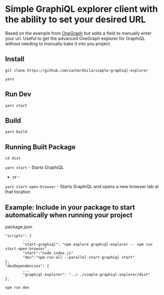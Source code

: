 # Simple GraphiQL explorer client with the ability to set your desired URL

Based on the example from [OneGraph](https://github.com/OneGraph/graphiql-explorer) but adds a field to manually enter your url. Useful to get the advanced OneGraph explorer for GraphiQL without needing to manually bake it into you project.

## Install

`git clone https://github.com/zacherkkila/simple-graphiql-explorer`

`yarn`

## Run Dev

`yarn start`

## Build

`yarn build`

## Running Built Package

`cd dist`

`yarn start` - Starts GraphiQL

- or -

`yarn start-open-browser` - Starts GraphiQL and opens a new browser tab at that location

## Example: Include in your package to start automatically when running your project

package.json
```
"scripts": {
        ...
        "start-graphiql": "npm explore graphiql-explorer -- npm run start-open-browser",
        "start":"node index.js"
        "dev":"npm-run-all --parallel start-graphiql start"
},
"devDependencies": {
        ...
        "graphiql-explorer": "../../simple-graphiql-explorer/dist"
},
```

`npm run dev`

